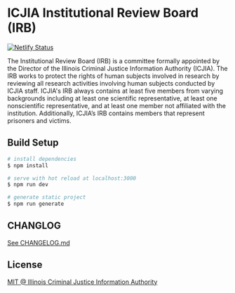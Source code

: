 # ICJIA Institutional Review Board (IRB)

[![Netlify Status](https://api.netlify.com/api/v1/badges/f3e4ce5f-9c40-4bb4-81e0-8411f99d9dd5/deploy-status)](https://app.netlify.com/sites/icjia-irb/deploys)

The Institutional Review Board (IRB) is a committee formally appointed by the Director of the Illinois Criminal Justice Information Authority (ICJIA). The IRB works to protect the rights of human subjects involved in research by reviewing all research activities involving human subjects conducted by ICJIA staff. ICJIA's IRB always contains at least five members from varying backgrounds including at least one scientific representative, at least one nonscientific representative, and at least one member not affiliated with the institution. Additionally, ICJIA’s IRB contains members that represent prisoners and victims.

## Build Setup

```bash
# install dependencies
$ npm install

# serve with hot reload at localhost:3000
$ npm run dev

# generate static project
$ npm run generate
```

## CHANGLOG

[See CHANGELOG.md](https://github.com/ICJIA/icjia-irb-next/blob/master/CHANGELOG.md)

## License

[MIT @ Illinois Criminal Justice Information Authority](https://github.com/ICJIA/icjia-irb-next/blob/master/LICENSE)
